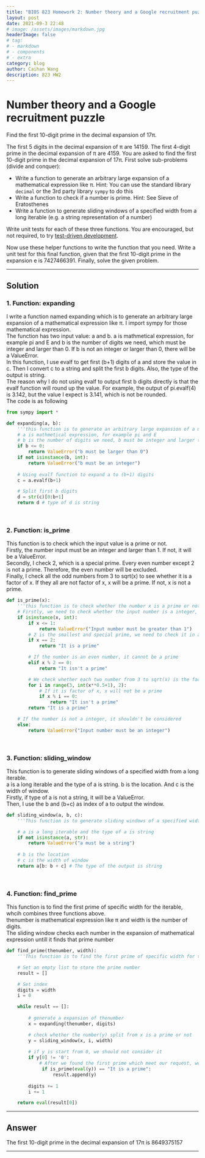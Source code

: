 ```yaml
---
title: "BIOS 823 Homework 2: Number theory and a Google recruitment puzzle"
layout: post
date: 2021-09-3 22:48
# image: /assets/images/markdown.jpg
headerImage: false
# tag:
# - markdown
# - components
# - extra
category: blog
author: Caihan Wang
description: 823 HW2
---
```


# Number theory and a Google recruitment puzzle

Find the first 10-digit prime in the decimal expansion of 17π. 

The first 5 digits in the decimal expansion of π are 14159. The first 4-digit prime in the decimal expansion of π are 4159. You are asked to find the first 10-digit prime in the decimal expansion of 17π. First solve sub-problems (divide and conquer):

- Write a function to generate an arbitrary large expansion of a mathematical expression like π. Hint: You can use the standard library `decimal` or the 3rd party library `sympy` to do this
- Write a function to check if a number is prime. Hint: See Sieve of Eratosthenes
- Write a function to generate sliding windows of a specified width from a long iterable (e.g. a string representation of a number)

Write unit tests for each of these three functions. You are encouraged, but not required, to try [test-driven development](https://en.wikipedia.org/wiki/Test-driven_development).

Now use these helper functions to write the function that you need.
Write a unit test for this final function, given that the first 10-digit prime in the expansion e is 7427466391. Finally, solve the given problem.  

---


## Solution
### 1. Function: expanding
I write a function named expanding which is to generate an arbitrary large expansion of a mathematical expression like π. I import sympy for those mathematical expression.  
The function has two input value: a and b. a is mathmetical expression, for example pi and E and b is the number of digits we need, which must be integer and larger than 0. If b is not an integer or larger than 0, there will be a ValueError.  
In this function, I use evalf to get first (b+1) digits of a and store the value in c. Then I convert c to a string and split the first b digits. Also, the type of the output is string.   
The reason why I do not using evalf to output first b digits directly is that the evalf function will round up the value. For example, the output of pi.evalf(4) is 3.142, but the value I expect is 3.141, which is not be rounded.  
The code is as following
```python
from sympy import *

def expanding(a, b):
    '''this function is to generate an arbitrary large expansion of a mathematical expression'''
    # a is mathmetical expression, for example pi and E
    # b is the number of digits we need, b must be integer and larger than 0
    if b <= 0:
        return ValueError("b must be larger than 0")
    if not isinstance(b, int):
        return ValueError("b must be an integer")
    
    # Using evalf function to expand a to (b+1) digits
    c = a.evalf(b+1)

    # Split first b digits 
    d = str(c)[0:b+1]
    return d # type of d is string
```

<br>  


### 2. Function: is_prime
This function is to check which the input value is a prime or not.  
Firstly, the number input must be an integer and larger than 1. If not, it will be a ValueError.  
Secondly, I check 2, which is a special prime. Every even number except 2 is not a prime. Therefore, the even number will be excluded.  
Finally, I check all the odd numbers from 3 to sqrt(x) to see whether it is a factor of x. If they all are not factor of x, x will be a prime. If not, x is not a prime.
```python
def is_prime(x):
    '''this function is to check whether the number x is a prime or not'''
    # Firstly, we need to check whether the input number is a integer, because only integer can be a prime
    if isinstance(x, int):
        if x <= 1:
            return ValueError("Input number must be greater than 1")
        # 2 is the smallest and special prime, we need to check it in advance
        if x == 2:
            return "It is a prime"

        # If the number is an even number, it cannot be a prime
        elif x % 2 == 0:
            return "It isn't a prime"

        # We check whether each two number from 3 to sqrt(x) is the factor of x
        for i in range(3, int(x**0.5+1), 2):
            # If it is factor of x, x will not be a prime
            if x % i == 0:
                return "It isn't a prime"
        return "It is a prime"

    # If the number is not a integer, it shouldn't be considered   
    else:
        return ValueError("Input number must be an integer")
```

<br>

### 3. Function: sliding_window
This function is to generate sliding windows of a specified width from a long iterable.  
a is a long iterable and the type of a is string. b is the location. And c is the width of window.  
Firstly, if type of a is not a string, it will be a ValueError.  
Then, I use the b and (b+c) as index of a to output the window.
```python
def sliding_window(a, b, c):
    '''This function is to generate sliding windows of a specified width from a long iterable'''

    # a is a long iterable and the type of a is string
    if not isinstance(a, str):
        return ValueError("a must be a string")
    
    # b is the location
    # c is the width of window
    return a[b: b + c] # The type of the output is string
```

<br>

### 4. Function: find_prime
This function is to find the first prime of specific width for the iterable, whcih combines three functions above.  
thenumber is mathematical expression like π and width is the number of digits.  
The sliding window checks each number in the expansion of mathematical expression untill it finds that prime number
```python
def find_prime(thenumber, width):
    '''This function is to find the first prime of specific width for the iterable'''

    # Set an empty list to store the prime number
    result = []

    # Set index
    digits = width
    i = 0

    while result == []:
        
        # generate a expansion of thenumber
        x = expanding(thenumber, digits)

        # check whether the number(y) split from x is a prime or not 
        y = sliding_window(x, i, width)
        
        # if y is start from 0, we should not consider it
        if y[0] != '0':
            # After we found the first prime which meet our request, we will end the loop
             if is_prime(eval(y)) == "It is a prime":
                 result.append(y)
        
        digits += 1
        i += 1

    return eval(result[0])
```
---

## Answer
The first 10-digit prime in the decimal expansion of 17π is 8649375157

---
